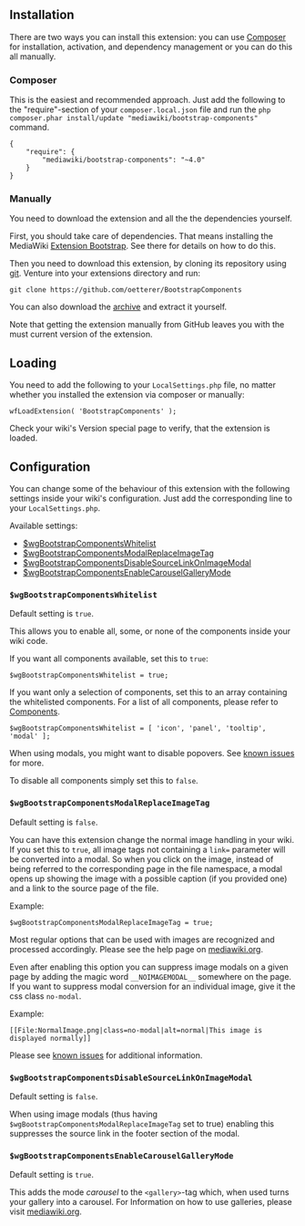 ## Installation
There are two ways you can install this extension: you can use [Composer]
for installation, activation, and dependency management or you can do this
all manually.

### Composer
This is the easiest and recommended approach. Just add the following to
the "require"-section of your `composer.local.json` file and run the
`php composer.phar install/update "mediawiki/bootstrap-components"` command.

```
{
	"require": {
		"mediawiki/bootstrap-components": "~4.0"
	}
}
```

### Manually
You need to download the extension and all the the dependencies yourself.

First, you should take care of dependencies. That means installing
the MediaWiki [Extension Bootstrap][BootstrapExtension]. See there
for details on how to do this.

Then you need to download this extension, by cloning its repository
using [git][Git]. Venture into your extensions directory and run:

```
git clone https://github.com/oetterer/BootstrapComponents
```

You can also download the [archive][GitArchive] and extract it yourself.

Note that getting the extension manually from GitHub leaves you with the
must current version of the extension.

## Loading

You need to add the following to your `LocalSettings.php` file, no matter
whether you installed the extension via composer or manually:

```
wfLoadExtension( 'BootstrapComponents' );
```

Check your wiki's Version special page to verify, that the extension is loaded.

## Configuration
You can change some of the behaviour of this extension with the
following settings inside your wiki's configuration. Just add the
corresponding line to your `LocalSettings.php`.

Available settings:
* [$wgBootstrapComponentsWhitelist](#wgbootstrapcomponentswhitelist)
* [$wgBootstrapComponentsModalReplaceImageTag](#wgbootstrapcomponentsmodalreplaceimagetag)
* [$wgBootstrapComponentsDisableSourceLinkOnImageModal](#wgbootstrapcomponentsdisablesourcelinkonimagemodal)
* [$wgBootstrapComponentsEnableCarouselGalleryMode](#wgbootstrapcomponentsenablecarouselgallerymode)

### `$wgBootstrapComponentsWhitelist`
Default setting is `true`.

This allows you to enable all, some, or none of the components inside
your wiki code.

If you want all components available, set this to `true`:
```
$wgBootstrapComponentsWhitelist = true;
```

If you want only a selection of components, set this to an array
containing the whitelisted components. For a list of all components,
please refer to [Components].
```
$wgBootstrapComponentsWhitelist = [ 'icon', 'panel', 'tooltip', 'modal' ];
```

When using modals, you might want to disable popovers. See
[known issues][known-issues] for more.

To disable all components simply set this to `false`.

### `$wgBootstrapComponentsModalReplaceImageTag`
Default setting is `false`.

You can have this extension change the normal image handling in your
wiki. If you set this to `true`, all image tags not containing a `link=`
parameter will be converted into a modal. So when you click on the image,
instead of being referred to the corresponding page in the file namespace,
a modal opens up showing the image with a possible caption (if you
provided one) and a link to the source page of the file.

Example:
```
$wgBootstrapComponentsModalReplaceImageTag = true;
```

Most regular options that can be used with images are recognized and
processed accordingly. Please see the help page on [mediawiki.org][ImageHelp].

Even after enabling this option you can suppress image modals on a
given page by adding the magic word `__NOIMAGEMODAL__` somewhere on
the page. If you want to suppress modal conversion for an individual image,
give it the css class `no-modal`.

Example:
```
[[File:NormalImage.png|class=no-modal|alt=normal|This image is displayed normally]]
```

Please see [known issues][known-issues] for additional information.

### `$wgBootstrapComponentsDisableSourceLinkOnImageModal`
Default setting is `false`.

When using image modals (thus having
`$wgBootstrapComponentsModalReplaceImageTag` set to true) enabling
this suppresses the source link in the footer section of the modal.

### `$wgBootstrapComponentsEnableCarouselGalleryMode`
Default setting is `true`.

This adds the mode _carousel_ to the `<gallery>`-tag which, when used
turns your gallery into a carousel. For Information on how to use
galleries, please visit [mediawiki.org][Gallery].

[Composer]: https://getcomposer.org/
[Git]: https://git-scm.com/
[GitArchive]: https://github.com/oetterer/BootstrapComponents/archive/master.zip
[BootstrapExtension]: https://www.mediawiki.org/wiki/Extension:Bootstrap
[Components]: bs3/components.md
[known-issues]: known-issues.md
[ImageHelp]: https://www.mediawiki.org/wiki/Help:Images
[Gallery]: https://www.mediawiki.org/wiki/Help:Images#Rendering_a_gallery_of_images
